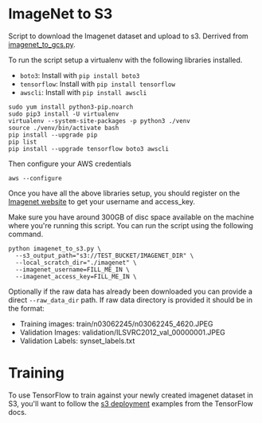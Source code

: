 # ImageNet to S3

Script to download the Imagenet dataset and upload to s3. Derrived from [imagenet_to_gcs.py](https://github.com/tensorflow/tpu/blob/master/tools/datasets/imagenet_to_gcs.py).

To run the script setup a virtualenv with the following libraries installed.
- `boto3`: Install with `pip install boto3`
- `tensorflow`: Install with `pip install tensorflow`
-  `awscli`: Install with `pip install awscli`

```
sudo yum install python3-pip.noarch
sudo pip3 install -U virtualenv
virtualenv --system-site-packages -p python3 ./venv
source ./venv/bin/activate bash
pip install --upgrade pip
pip list
pip install --upgrade tensorflow boto3 awscli
```

Then configure your AWS credentials

```
aws --configure
```

Once you have all the above libraries setup, you should register on the
[Imagenet website](http://image-net.org/download-images) to get your
username and access_key.

Make sure you have around 300GB of disc space available on the machine where
you're running this script. You can run the script using the following command.

```
python imagenet_to_s3.py \
  --s3_output_path="s3://TEST_BUCKET/IMAGENET_DIR" \
  --local_scratch_dir="./imagenet" \
  --imagenet_username=FILL_ME_IN \
  --imagenet_access_key=FILL_ME_IN \
```

Optionally if the raw data has already been downloaded you can provide a direct
`--raw_data_dir` path. If raw data directory is provided it should be in
the format:
- Training images: train/n03062245/n03062245_4620.JPEG
- Validation Images: validation/ILSVRC2012_val_00000001.JPEG
- Validation Labels: synset_labels.txt

# Training

To use TensorFlow to train against your newly created imagenet dataset in S3, you'll
want to follow the [s3 deployment](https://github.com/tensorflow/examples/blob/master/community/en/docs/deploy/s3.md) examples from the TensorFlow docs.
